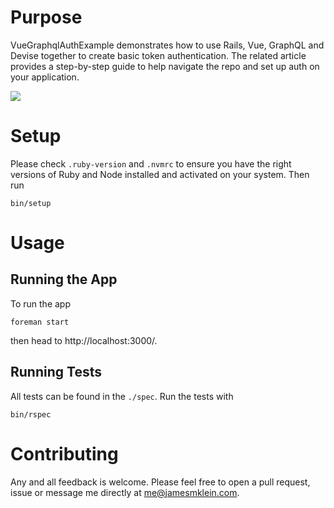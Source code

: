 # Purpose

VueGraphqlAuthExample demonstrates how to use Rails, Vue, GraphQL and Devise together to create basic token authentication. The related article provides a step-by-step guide to help navigate the repo and set up auth on your application.

![](demo.gif)

# Setup

Please check `.ruby-version` and `.nvmrc` to ensure you have the right versions of Ruby and Node installed and activated on your system. Then run

```
bin/setup
```

# Usage

## Running the App

To run the app

```
foreman start
```

then head to http://localhost:3000/.

## Running Tests

All tests can be found in the `./spec`. Run the tests with

```
bin/rspec
```

# Contributing

Any and all feedback is welcome. Please feel free to open a pull request, issue or message me directly at me@jamesmklein.com.
